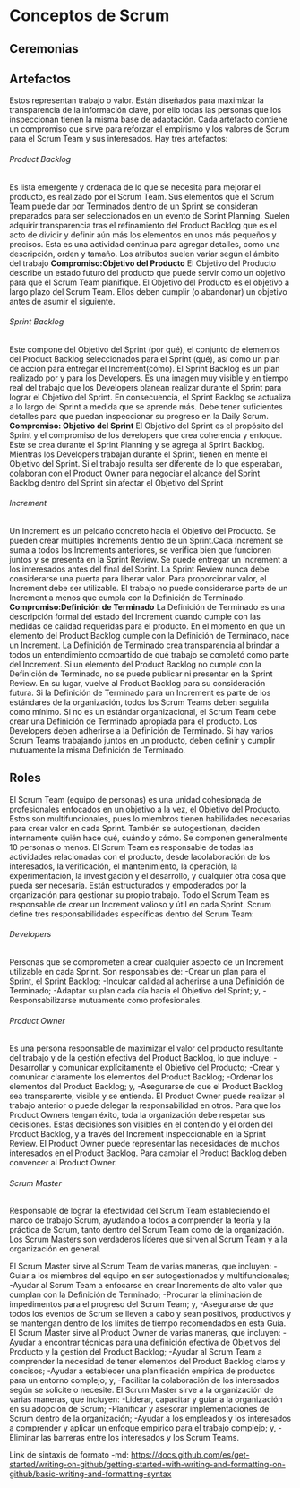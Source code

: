 # Conceptos de Scrum

## Ceremonias 

## Artefactos 
Estos representan trabajo o valor. Están diseñados para maximizar la transparencia
de la información clave, por ello todas las personas que los inspeccionan tienen la misma base de
adaptación.
Cada artefacto contiene un compromiso que sirve para reforzar el empirismo y los valores de Scrum para el Scrum Team y sus
interesados.
Hay tres artefactos:
###### Product Backlog
Es lista emergente y ordenada de lo que se necesita para mejorar el producto, es realizado por el Scrum Team.
Sus elementos que el Scrum Team puede dar por Terminados dentro de un Sprint se consideran preparados para ser seleccionados en un evento de Sprint Planning. Suelen adquirir transparencia tras el refinamiento del Product Backlog que es el acto de dividir y definir aún más los elementos en unos más pequeños y precisos. Esta es una actividad continua para agregar detalles, como una descripción, orden y tamaño.
Los atributos suelen variar según el ámbito del trabajo
**Compromiso:Objetivo del Producto**
El Objetivo del Producto describe un estado futuro del producto que puede servir como un objetivo para que el Scrum Team planifique. 
El Objetivo del Producto es el objetivo a largo plazo del Scrum Team. Ellos deben cumplir (o abandonar)
un objetivo antes de asumir el siguiente.
###### Sprint Backlog
Este compone del Objetivo del Sprint (por qué), el conjunto de elementos del Product Backlog seleccionados para el Sprint (qué), así como un plan de acción para entregar el Increment(cómo).
El Sprint Backlog es un plan realizado por y para los Developers. Es una imagen muy visible y en tiempo
real del trabajo que los Developers planean realizar durante el Sprint para lograr el Objetivo del Sprint.
En consecuencia, el Sprint Backlog se actualiza a lo largo del Sprint a medida que se aprende más. Debe
tener suficientes detalles para que puedan inspeccionar su progreso en la Daily Scrum.
**Compromiso: Objetivo del Sprint**
El Objetivo del Sprint es el propósito del Sprint y el compromiso de los developers que crea coherencia y enfoque.
Este se crea durante el Sprint Planning y se agrega al Sprint Backlog. Mientras los Developers trabajan durante el Sprint, tienen en mente el Objetivo del Sprint. Si el trabajo resulta ser diferente de lo que esperaban, colaboran con el Product Owner para negociar el alcance del Sprint Backlog dentro del Sprint sin afectar el Objetivo del Sprint
###### Increment 
Un Increment es un peldaño concreto hacia el Objetivo del Producto. Se pueden crear múltiples Increments dentro de un Sprint.Cada Increment se suma a todos los Increments anteriores, se verifica bien que funcionen juntos y se presenta en la Sprint Review. Se puede entregar un Increment a los interesados antes del final del Sprint. La Sprint Review nunca debe considerarse una puerta para liberar valor.
Para proporcionar valor, el Increment debe ser utilizable.
El trabajo no puede considerarse parte de un Increment a menos que cumpla con la Definición de Terminado.
**Compromiso:Definición de Terminado**
La Definición de Terminado es una descripción formal del estado del Increment cuando cumple con las medidas de calidad requeridas para el producto.
En el momento en que un elemento del Product Backlog cumple con la Definición de Terminado, nace un Increment.
La Definición de Terminado crea transparencia al brindar a todos un entendimiento compartido de qué trabajo se completó como parte del Increment. Si un elemento del Product Backlog no cumple con la Definición de Terminado, no se puede publicar ni presentar en la Sprint Review. En su lugar, vuelve al Product Backlog para su consideración futura.
Si la Definición de Terminado para un Increment es parte de los estándares de la organización, todos los Scrum Teams deben seguirla como mínimo. Si no es un estándar organizacional, el Scrum Team debe crear una Definición de Terminado apropiada para el producto.
Los Developers deben adherirse a la Definición de Terminado. Si hay varios Scrum Teams trabajando juntos en un producto, deben definir y cumplir mutuamente la misma Definición de Terminado.
## Roles
El Scrum Team (equipo de personas) es una unidad cohesionada de profesionales enfocados en un objetivo a la vez, el Objetivo del Producto. Estos son multifuncionales, pues lo miembros tienen habilidades necesarias para crear valor en cada Sprint. También se autogestionan, deciden internamente quién hace qué, cuándo y cómo.
Se componen generalmente 10 personas o menos.
El Scrum Team es responsable de todas las actividades relacionadas con el producto, desde lacolaboración de los interesados, la verificación, el mantenimiento, la operación, la experimentación, la investigación y el desarrollo, y cualquier otra cosa que pueda ser necesaria. Están estructurados y empoderados por la organización para gestionar su propio trabajo.
Todo el Scrum Team es responsable de crear un Increment valioso y útil en cada Sprint. Scrum define tres responsabilidades específicas dentro del Scrum Team:
###### Developers
Personas que se comprometen a crear cualquier aspecto de un Increment utilizable
en cada Sprint. Son responsables de:
-Crear un plan para el Sprint, el Sprint Backlog;
-Inculcar calidad al adherirse a una Definición de Terminado;
-Adaptar su plan cada día hacia el Objetivo del Sprint; y,
-Responsabilizarse mutuamente como profesionales.
###### Product Owner
Es una persona responsable de maximizar el valor del producto resultante del trabajo y de la gestión efectiva del Product Backlog, lo que incluye:
-Desarrollar y comunicar explícitamente el Objetivo del Producto;
-Crear y comunicar claramente los elementos del Product Backlog;
-Ordenar los elementos del Product Backlog; y,
-Asegurarse de que el Product Backlog sea transparente, visible y se entienda.
El Product Owner puede realizar el trabajo anterior o puede delegar la responsabilidad en otros.
Para que los Product Owners tengan éxito, toda la organización debe respetar sus decisiones. Estas
decisiones son visibles en el contenido y el orden del Product Backlog, y a través del Increment
inspeccionable en la Sprint Review.
El Product Owner puede representar las necesidades de muchos interesados en el Product Backlog. Para cambiar el Product Backlog deben convencer al Product Owner.
###### Scrum Master
Responsable de lograr la efectividad del Scrum Team estableciendo el marco de trabajo Scrum, ayudando a todos a comprender la teoría y la práctica de Scrum, tanto dentro del Scrum Team como de la organización. 
Los Scrum Masters son verdaderos líderes que sirven al Scrum Team y a la organización en general.

El Scrum Master sirve al Scrum Team de varias maneras, que incluyen:
-Guiar a los miembros del equipo en ser autogestionados y multifuncionales;
-Ayudar al Scrum Team a enfocarse en crear Increments de alto valor que cumplan con la Definición de Terminado;
-Procurar la eliminación de impedimentos para el progreso del Scrum Team; y,
-Asegurarse de que todos los eventos de Scrum se lleven a cabo y sean positivos, productivos y se mantengan dentro de los límites de tiempo recomendados en esta Guía.
El Scrum Master sirve al Product Owner de varias maneras, que incluyen:
-Ayudar a encontrar técnicas para una definición efectiva de Objetivos del Producto y la gestión
del Product Backlog;
-Ayudar al Scrum Team a comprender la necesidad de tener elementos del Product Backlog
claros y concisos;
-Ayudar a establecer una planificación empírica de productos para un entorno complejo; y,
-Facilitar la colaboración de los interesados según se solicite o necesite.
El Scrum Master sirve a la organización de varias maneras, que incluyen:
-Liderar, capacitar y guiar a la organización en su adopción de Scrum;
-Planificar y asesorar implementaciones de Scrum dentro de la organización;
-Ayudar a los empleados y los interesados a comprender y aplicar un enfoque empírico para el trabajo complejo; y,
-Eliminar las barreras entre los interesados y los Scrum Teams.

Link de sintaxis de formato -md:
https://docs.github.com/es/get-started/writing-on-github/getting-started-with-writing-and-formatting-on-github/basic-writing-and-formatting-syntax 


